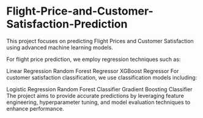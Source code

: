 # Flight-Price-and-Customer-Satisfaction-Prediction

This project focuses on predicting Flight Prices and Customer Satisfaction using advanced machine learning models.

For flight price prediction, we employ regression techniques such as:

Linear Regression
Random Forest Regressor
XGBoost Regressor
For customer satisfaction classification, we use classification models including:

Logistic Regression
Random Forest Classifier
Gradient Boosting Classifier
The project aims to provide accurate predictions by leveraging feature engineering, hyperparameter tuning, and model evaluation techniques to enhance performance.
